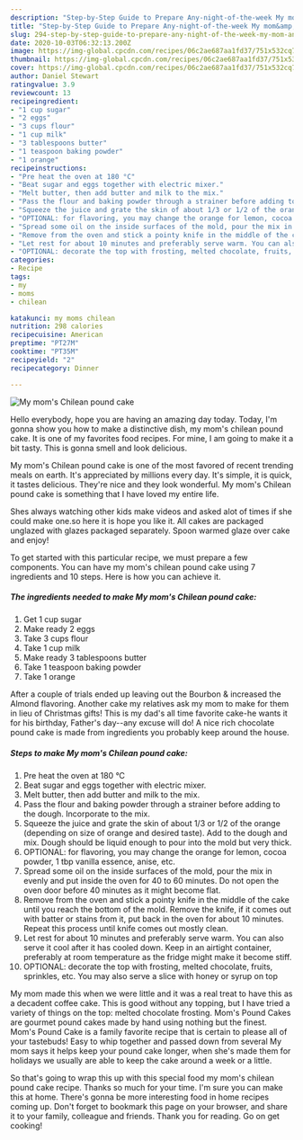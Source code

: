 ```yaml
---
description: "Step-by-Step Guide to Prepare Any-night-of-the-week My mom&amp;#39;s Chilean pound cake"
title: "Step-by-Step Guide to Prepare Any-night-of-the-week My mom&amp;#39;s Chilean pound cake"
slug: 294-step-by-step-guide-to-prepare-any-night-of-the-week-my-mom-and-39-s-chilean-pound-cake
date: 2020-10-03T06:32:13.200Z
image: https://img-global.cpcdn.com/recipes/06c2ae687aa1fd37/751x532cq70/my-moms-chilean-pound-cake-recipe-main-photo.jpg
thumbnail: https://img-global.cpcdn.com/recipes/06c2ae687aa1fd37/751x532cq70/my-moms-chilean-pound-cake-recipe-main-photo.jpg
cover: https://img-global.cpcdn.com/recipes/06c2ae687aa1fd37/751x532cq70/my-moms-chilean-pound-cake-recipe-main-photo.jpg
author: Daniel Stewart
ratingvalue: 3.9
reviewcount: 13
recipeingredient:
- "1 cup sugar"
- "2 eggs"
- "3 cups flour"
- "1 cup milk"
- "3 tablespoons butter"
- "1 teaspoon baking powder"
- "1 orange"
recipeinstructions:
- "Pre heat the oven at 180 °C"
- "Beat sugar and eggs together with electric mixer."
- "Melt butter, then add butter and milk to the mix."
- "Pass the flour and baking powder through a strainer before adding to the dough. Incorporate to the mix."
- "Squeeze the juice and grate the skin of about 1/3 or 1/2 of the orange (depending on size of orange and desired taste). Add to the dough and mix. Dough should be liquid enough to pour into the mold but very thick."
- "OPTIONAL: for flavoring, you may change the orange for lemon, cocoa powder, 1 tbp vanilla essence, anise, etc."
- "Spread some oil on the inside surfaces of the mold, pour the mix in evenly and put inside the oven for 40 to 60 minutes. Do not open the oven door before 40 minutes as it might become flat."
- "Remove from the oven and stick a pointy knife in the middle of the cake until you reach the bottom of the mold. Remove the knife, if it comes out with batter or stains from it, put back in the oven for about 10 minutes. Repeat this process until knife comes out mostly clean."
- "Let rest for about 10 minutes and preferably serve warm. You can also serve it cool after it has cooled down. Keep in an airtight container, preferably at room temperature as the fridge might make it become stiff."
- "OPTIONAL: decorate the top with frosting, melted chocolate, fruits, sprinkles, etc. You may also serve a slice with honey or syrup on top"
categories:
- Recipe
tags:
- my
- moms
- chilean

katakunci: my moms chilean 
nutrition: 298 calories
recipecuisine: American
preptime: "PT27M"
cooktime: "PT35M"
recipeyield: "2"
recipecategory: Dinner

---
```



![My mom&#39;s Chilean pound cake](https://img-global.cpcdn.com/recipes/06c2ae687aa1fd37/751x532cq70/my-moms-chilean-pound-cake-recipe-main-photo.jpg)

Hello everybody, hope you are having an amazing day today. Today, I'm gonna show you how to make a distinctive dish, my mom&#39;s chilean pound cake. It is one of my favorites food recipes. For mine, I am going to make it a bit tasty. This is gonna smell and look delicious.

My mom&#39;s Chilean pound cake is one of the most favored of recent trending meals on earth. It's appreciated by millions every day. It's simple, it is quick, it tastes delicious. They're nice and they look wonderful. My mom&#39;s Chilean pound cake is something that I have loved my entire life.

Shes always watching other kids make videos and asked alot of times if she could make one.so here it is hope you like it. All cakes are packaged unglazed with glazes packaged separately. Spoon warmed glaze over cake and enjoy!


To get started with this particular recipe, we must prepare a few components. You can have my mom&#39;s chilean pound cake using 7 ingredients and 10 steps. Here is how you can achieve it.

<!--inarticleads1-->

##### The ingredients needed to make My mom&#39;s Chilean pound cake:

1. Get 1 cup sugar
1. Make ready 2 eggs
1. Take 3 cups flour
1. Take 1 cup milk
1. Make ready 3 tablespoons butter
1. Take 1 teaspoon baking powder
1. Take 1 orange


After a couple of trials ended up leaving out the Bourbon &amp; increased the Almond flavoring. Another cake my relatives ask my mom to make for them in lieu of Christmas gifts! This is my dad&#39;s all time favorite cake-he wants it for his birthday, Father&#39;s day--any excuse will do! A nice rich chocolate pound cake is made from ingredients you probably keep around the house. 

<!--inarticleads2-->

##### Steps to make My mom&#39;s Chilean pound cake:

1. Pre heat the oven at 180 °C
1. Beat sugar and eggs together with electric mixer.
1. Melt butter, then add butter and milk to the mix.
1. Pass the flour and baking powder through a strainer before adding to the dough. Incorporate to the mix.
1. Squeeze the juice and grate the skin of about 1/3 or 1/2 of the orange (depending on size of orange and desired taste). Add to the dough and mix. Dough should be liquid enough to pour into the mold but very thick.
1. OPTIONAL: for flavoring, you may change the orange for lemon, cocoa powder, 1 tbp vanilla essence, anise, etc.
1. Spread some oil on the inside surfaces of the mold, pour the mix in evenly and put inside the oven for 40 to 60 minutes. Do not open the oven door before 40 minutes as it might become flat.
1. Remove from the oven and stick a pointy knife in the middle of the cake until you reach the bottom of the mold. Remove the knife, if it comes out with batter or stains from it, put back in the oven for about 10 minutes. Repeat this process until knife comes out mostly clean.
1. Let rest for about 10 minutes and preferably serve warm. You can also serve it cool after it has cooled down. Keep in an airtight container, preferably at room temperature as the fridge might make it become stiff.
1. OPTIONAL: decorate the top with frosting, melted chocolate, fruits, sprinkles, etc. You may also serve a slice with honey or syrup on top


My mom made this when we were little and it was a real treat to have this as a decadent coffee cake. This is good without any topping, but I have tried a variety of things on the top: melted chocolate frosting. Mom&#39;s Pound Cakes are gourmet pound cakes made by hand using nothing but the finest. Mom&#39;s Pound Cake is a family favorite recipe that is certain to please all of your tastebuds! Easy to whip together and passed down from several My mom says it helps keep your pound cake longer, when she&#39;s made them for holidays we usually are able to keep the cake around a week or a little. 

So that's going to wrap this up with this special food my mom&#39;s chilean pound cake recipe. Thanks so much for your time. I'm sure you can make this at home. There's gonna be more interesting food in home recipes coming up. Don't forget to bookmark this page on your browser, and share it to your family, colleague and friends. Thank you for reading. Go on get cooking!
